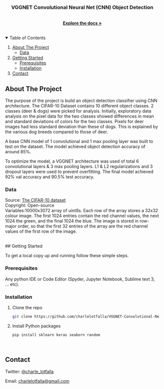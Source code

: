 
<h3 align="center">VGGNET Convolutional Neural Net (CNN) Object Detection</h3>

  <p align="center">
    <br />
    <a href="https://github.com/charlelotfalla/VGGNET-Convolutional-Neural-Network-(CNN)-Object-Detection"><strong>Explore the docs »</strong></a>
  </p>
</p>

<br />

<!-- TABLE OF CONTENTS -->
<details open="open">
  <summary>Table of Contents</summary>
  <ol>
    <li>
      <a href="#about-the-project">About The Project</a>
      <ul>
        <li><a href="#data">Data</a></li>
      </ul>
    </li>
    <li>
      <a href="#getting-started">Getting Started</a>
      <ul>
        <li><a href="#prerequisites">Prerequisites</a></li>
        <li><a href="#installation">Installation</a></li>
      </ul>
    <li><a href="#contact">Contact</a></li>
  </ol>
</details>



<!-- ABOUT THE PROJECT -->
## About The Project

The purpose of the project is build an object detection classifier using CNN architecture. The CIFAR-10 Dataset contains 10 different object classes. 2 classes (deer & dogs) were picked for analysis. Initially, exploratory data analysis on the pixel data for the two classes showed differences in mean and standard deviations of colors for the two classes. Pixels for deer images had less standard deviation than these of dogs. This is explained by the various dog breeds compared to those of deer. 

A base CNN model of 1 convolutional and 1 max pooling layer was built to test on the dataset. The model achieved object detection accuracy of around 85%.

To optimize the model, a VGGNET architecture was used of total 6 convolutional layers & 3 max pooling layers. L1 & L2 regularizations and 3 dropout layers were used to prevent overfitting. The final model achieved 92% val accuracy and 90.5% test accuracy. 


### Data

Source: [The CIFAR-10 dataset](https://www.cs.toronto.edu/~kriz/cifar-10-python.tar.gz) <br />
Copyright: Open-source <br />
Variables:10000x3072 array of uint8s. Each row of the array stores a 32x32 colour image. The first 1024 entries contain the red channel values, the next 1024 the green, and the final 1024 the blue. The image is stored in row-major order, so that the first 32 entries of the array are the red channel values of the first row of the image. <br />

<br />
<!-- GETTING STARTED -->
## Getting Started

To get a local copy up and running follow these simple steps.


### Prerequisites

Any python IDE or Code Editor (Spyder, Jupyter Notebook, Sublime text 3, ... etc).


### Installation

1. Clone the repo
   ```sh
   git clone https://github.com/charlelotfalla/VGGNET-Convolutional-Neural-Network-CNN-Object-Detection.git
   ```
2. Install Python packages
   ```sh
   pip install sklearn keras seaborn random 
   ```
<br />

<!-- CONTACT -->
## Contact

Twitter: [@charle_lotfalla](https://twitter.com/charle_lotfalla)  

Email: charlelotfalla@gmail.com





  


  
